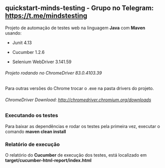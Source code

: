 ## quickstart-minds-testing - Grupo no Telegram: https://t.me/mindstesting
Projeto de automação de testes web na linguagem <b>Java</b> com <b>Maven</b> usando:

- Junit 4.13

- Cucumber 1.2.6 

- Selenium WebDriver 3.141.59

###### Projeto rodando no ChromeDriver 83.0.4103.39

Para outras versões do Chrome trocar o .exe na pasta drivers do projeto.

###### ChromeDriver Download: http://chromedriver.chromium.org/downloads

### Executando os testes

Para baixar as dependências e rodar os testes pela primeira vez, executar o comando <b>maven clean install</b>

### Relatório de execução

O relatório do <b>Cucumber</b> de execução dos testes, está localizado em <b>target/cucumber-html-report/index.html</b> 